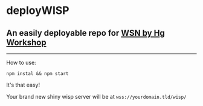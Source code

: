 # deployWISP

## An easily deployable repo for [WSN by Hg Workshop](https://github.com/MercuryWorkshop/wisp-server-node)

---
How to use:

```
npm instal && npm start
```

It's that easy!

Your brand new shiny wisp server will be at `wss://yourdomain.tld/wisp/`
